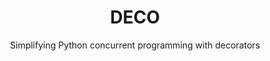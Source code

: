 ---
layout: default
title: DECO
subtitle: Simplifying Python concurrent programming with decorators
link_url: http://alex-sherman.github.io/deco/
---